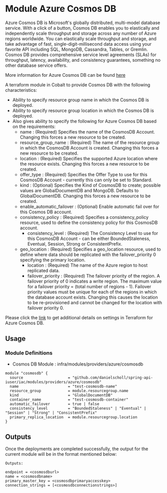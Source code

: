 # Module Azure Cosmos DB

Azure Cosmos DB is Microsoft's globally distributed, multi-model database service. With a click of a button, Cosmos DB enables you to elastically and independently scale throughput and storage across any number of Azure regions worldwide. You can elastically scale throughput and storage, and take advantage of fast, single-digit-millisecond data access using your favorite API including SQL, MongoDB, Cassandra, Tables, or Gremlin. Cosmos DB provides comprehensive service level agreements (SLAs) for throughput, latency, availability, and consistency guarantees, something no other database service offers.

More information for Azure Cosmos DB can be found [here](https://azure.microsoft.com/en-us/services/cosmos-db/)

A terraform module in Cobalt to provide Cosmos DB with the following characteristics:

- Ability to specify resource group name in which the Cosmos DB is deployed.
- Ability to specify resource group location in which the Cosmos DB is deployed.
- Also gives ability to specify the following for Azure Cosmos DB based on the requirements:
  - name : (Required) Specifies the name of the CosmosDB Account. Changing this forces a new resource to be created.
  - resource_group_name : (Required) The name of the resource group in which the CosmosDB Account is created. Changing this forces a new resource to be created.
  - location : (Required) Specifies the supported Azure location where the resource exists. Changing this forces a new resource to be created.
  - offer_type : (Required) Specifies the Offer Type to use for this CosmosDB Account - currently this can only be set to Standard.
  - kind : (Optional) Specifies the Kind of CosmosDB to create; possible values are GlobalDocumentDB and MongoDB. Defaults to GlobalDocumentDB. Changing this forces a new resource to be created.
  - enable_automatic_failover : (Optional) Enable automatic fail over for this Cosmos DB account.
  - consistency_policy : (Required) Specifies a consistency_policy resource, used to define the consistency policy for this CosmosDB account.
    - consistency_level : (Required) The Consistency Level to use for this CosmosDB Account - can be either BoundedStaleness, Eventual, Session, Strong or ConsistentPrefix.
  - geo_location : (Required) Specifies a geo_location resource, used to define where data should be replicated with the failover_priority 0 specifying the primary location.
    - location : (Required) The name of the Azure region to host replicated data.
    - failover_priority : (Required) The failover priority of the region. A failover priority of 0 indicates a write region. The maximum value for a failover priority = (total number of regions - 1). Failover priority values must be unique for each of the regions in which the database account exists. Changing this causes the location to be re-provisioned and cannot be changed for the location with failover priority 0.

Please click the [link](https://www.terraform.io/docs/providers/azurerm/r/cosmosdb_account.html) to get additional details on settings in Terraform for Azure Cosmos DB.

## Usage

### Module Definitions

- Cosmos DB Module        : infra/modules/providers/azure/cosmosdb

```
module "cosmosdb" {
  source                    = "github.com/danielscholl/spring-api-iuser/iac/modules/providers/azure/cosmosdb"
  name                      = "test-cosmosdb-name"
  resource_group            = module.resourcegroup.name
  kind                      = "GlobalDocumentDB"
  container_name            = "test-cosmosdb-container"
  automatic_failover        = true | false
  consistency_level         = "BoundedStaleness" | "Eventual" | "Session" | "Strong" | "ConsistentPrefix"
  primary_replica_location  = module.resourcegroup.location
}
```

## Outputs

Once the deployments are completed successfully, the output for the current module will be in the format mentioned below:

```
Outputs:

endpoint = <cosmosdburl>
name = <cosmosdbname>
primary_master_key = <cosmosdbprimaryaccesskey>
connection_strings = [<cosmosdbconnectionstrings>]
```
